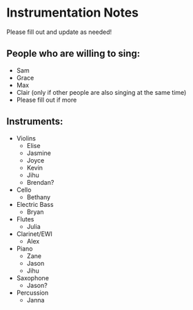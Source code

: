 # Instrumentation Notes
Please fill out and update as needed!
## People who are willing to sing:
- Sam
- Grace
- Max
- Clair (only if other people are also singing at the same time)
- Please fill out if more

## Instruments:
- Violins
    - Elise
    - Jasmine
    - Joyce
    - Kevin
    - Jihu
    - Brendan?
- Cello
    - Bethany
- Electric Bass
    - Bryan
- Flutes
    - Julia
- Clarinet/EWI
    - Alex
- Piano
    - Zane
    - Jason
    - Jihu
- Saxophone
    - Jason?
- Percussion
    - Janna
